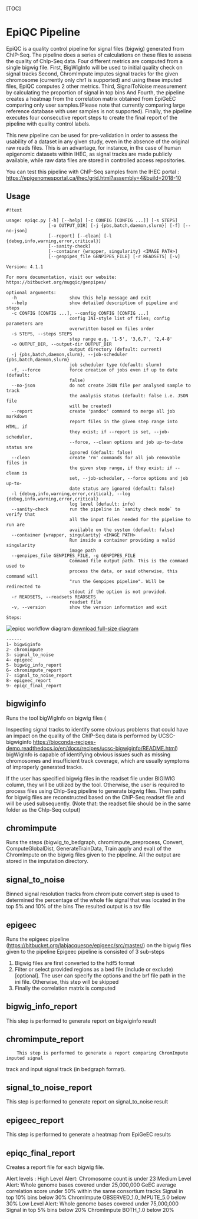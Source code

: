 [TOC]


EpiQC Pipeline
==============

EpiQC is a quality control pipeline for signal files (bigwig) generated from ChIP-Seq. The pipeline does a series of calculations on
these files to assess the quality of ChIp-Seq data. Four different metrics are computed from a single bigwig file.
First, BigWigInfo will be used to initial quality check on signal tracks
Second, ChromImpute imputes signal tracks for the given chromosome (currently only chr1 is supported) and using these imputed files, EpiQC computes 2 other metrics.
Third, SignalToNoise measurement by calculating the proportion of signal in top bins
And Fourth, the pipeline creates a heatmap from the correlation matrix obtained from EpiGeEC comparing only user samples.(Please note that currently comparing
large reference database with user samples is not supported).
Finally, the pipeline executes four consecutive report steps to create the final report of the pipeline with quality control labels.

This new pipeline can be used for pre-validation in order to assess the usability of a dataset in any given study, even
in the absence of the original raw reads files. This is an advantage, for instance, in the case of
human epigenomic datasets within IHEC, as signal tracks are made publicly available, while raw
data files are stored in controlled access repositories.

You can test this pipeline with ChIP-Seq samples from the IHEC portal :
https://epigenomesportal.ca/ihec/grid.html?assembly=4&build=2018-10


Usage
-----
```
#!text

usage: epiqc.py [-h] [--help] [-c CONFIG [CONFIG ...]] [-s STEPS]
                [-o OUTPUT_DIR] [-j {pbs,batch,daemon,slurm}] [-f] [--no-json]
                [--report] [--clean] [-l {debug,info,warning,error,critical}]
                [--sanity-check]
                [--container {wrapper, singularity} <IMAGE PATH>]
                [--genpipes_file GENPIPES_FILE] [-r READSETS] [-v]

Version: 4.1.1

For more documentation, visit our website: https://bitbucket.org/mugqic/genpipes/

optional arguments:
  -h                    show this help message and exit
  --help                show detailed description of pipeline and steps
  -c CONFIG [CONFIG ...], --config CONFIG [CONFIG ...]
                        config INI-style list of files; config parameters are
                        overwritten based on files order
  -s STEPS, --steps STEPS
                        step range e.g. '1-5', '3,6,7', '2,4-8'
  -o OUTPUT_DIR, --output-dir OUTPUT_DIR
                        output directory (default: current)
  -j {pbs,batch,daemon,slurm}, --job-scheduler {pbs,batch,daemon,slurm}
                        job scheduler type (default: slurm)
  -f, --force           force creation of jobs even if up to date (default:
                        false)
  --no-json             do not create JSON file per analysed sample to track
                        the analysis status (default: false i.e. JSON file
                        will be created)
  --report              create 'pandoc' command to merge all job markdown
                        report files in the given step range into HTML, if
                        they exist; if --report is set, --job-scheduler,
                        --force, --clean options and job up-to-date status are
                        ignored (default: false)
  --clean               create 'rm' commands for all job removable files in
                        the given step range, if they exist; if --clean is
                        set, --job-scheduler, --force options and job up-to-
                        date status are ignored (default: false)
  -l {debug,info,warning,error,critical}, --log {debug,info,warning,error,critical}
                        log level (default: info)
  --sanity-check        run the pipeline in `sanity check mode` to verify that
                        all the input files needed for the pipeline to run are
                        available on the system (default: false)
  --container {wrapper, singularity} <IMAGE PATH>
                        Run inside a container providing a valid singularity
                        image path
  --genpipes_file GENPIPES_FILE, -g GENPIPES_FILE
                        Command file output path. This is the command used to
                        process the data, or said otherwise, this command will
                        "run the Genpipes pipeline". Will be redirected to
                        stdout if the option is not provided.
  -r READSETS, --readsets READSETS
                        readset file
  -v, --version         show the version information and exit

Steps:
```
![epiqc workflow diagram](https://bitbucket.org/mugqic/genpipes/raw/master/resources/workflows/GenPipes_epiqc.resized.png)
[download full-size diagram](https://bitbucket.org/mugqic/genpipes/raw/master/resources/workflows/GenPipes_epiqc.png)
```
------
1- bigwiginfo
2- chromimpute
3- signal_to_noise
4- epigeec
5- bigwig_info_report
6- chromimpute_report
7- signal_to_noise_report
8- epigeec_report
9- epiqc_final_report

```
bigwiginfo
----------
Runs the tool bigWigInfo on bigwig files (

Inspecting signal tracks to identify some obvious problems that
could have an impact on the quality of the ChIP-Seq data is performed by UCSC-bigwiginfo
https://bioconda-recipes-demo.readthedocs.io/en/docs/recipes/ucsc-bigwiginfo/README.html)
bigWigInfo is capable of identifying obvious issues such as
missing chromosomes and insufficient track coverage, which are usually symptoms of
improperly generated tracks.

If the user has specified bigwig files in the readset file under BIGIWIG column, they will be utilized by
the tool. Otherwise, the user is required to process files using ChIp-Seq pipeline to generate
bigwig files. Then paths for bigwig files are reconstructed based on the ChIP-Seq readset file
and will be used subsequently.
(Note that: the readset file should be in the same folder as the ChIp-Seq output)

chromimpute
-----------
Runs the steps (bigwig_to_bedgraph, chromimpute_preprocess, Convert, ComputeGlobalDist,
GenerateTrainData, Train apply and eval) of the ChromImpute on the bigwig files given to the pipeline.
    All the output are stored in the imputation directory.


signal_to_noise
---------------
Binned signal resolution tracks from chromipute convert step is used to determined the
percentage of the whole file signal that was located in the top 5% and 10% of the bins
The resulted output is a tsv file

epigeec
-------
Runs the epigeec pipeline (https://bitbucket.org/labjacquespe/epigeec/src/master/)
on the bigwig files given to the pipeline
Epigeec pipeline is consisted of 3 sub-steps
1. Bigwig files are first converted to the hdf5 format
2. Filter or select provided regions as a bed file (include or exclude) [optional]. The user can specify
the options and the brf file path in the ini file. Otherwise, this step will be skipped
3. Finally the correlation matrix is computed


bigwig_info_report
------------------
This step is performed to generate report on bigwiginfo result

chromimpute_report
------------------
        This step is performed to generate a report comparing ChromImpute imputed signal
track and input signal track (in bedgraph format).

signal_to_noise_report
----------------------
This step is performed to generate report on signal_to_noise result

epigeec_report
--------------
This step is performed to generate a heatmap from EpiGeEC results

epiqc_final_report
------------------
Creates a report file for each bigwig file.

Alert levels :
    High Level Alert:
        Chromosome count is under 23
    Medium Level Alert:
        Whole genome bases covered under 25,000,000
        GeEC average correlation score under 50% within the same consortium tracks
        Signal in top 10% bins below 30%
        ChromImpute OBSERVED_1.0_IMPUTE_5.0 below 30%
    Low Level Alert:
        Whole genome bases covered under 75,000,000
        Signal in top 5% bins below 20%
        ChromImpute BOTH_1.0 below 20%


